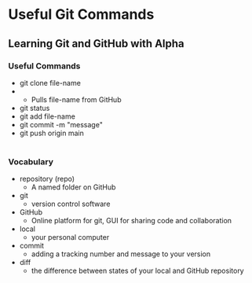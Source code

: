 # Useful Git Commands

## Learning Git and GitHub with Alpha

### Useful Commands
- git clone file-name
- - Pulls file-name from GitHub
- git status
- git add file-name
- git commit -m "message"
- git push origin main
<br><br>
### Vocabulary

- repository (repo) 
  - A named folder on GitHub
- git
  - version control software
- GitHub
  - Online platform for git, GUI for sharing code and collaboration
- local 
  - your personal computer
- commit
  - adding a tracking number and message to your version
- diff
  - the difference between states of your local and GitHub repository
